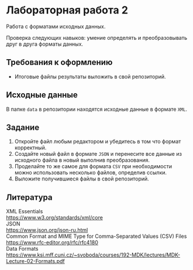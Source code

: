 # Лабораторная работа 2
Работа с форматами исходных данных.

Проверка следующих навыков: умение определять и преобразовывать друг в друга форматы данных.
## Требования к оформлению
* Итоговые файлы результаты выложить в свой репозиторий.

## Исходные данные
В папке ``data`` в репозитории находятся исходные данные в формате ``XML``.

## Задание
1. Откройте файл любым редактором и убедитесь в том что формат корректный.  
2. Создайте новый файл в формате ``JSON`` и перенесите все данные из исходного файла в новый выполнив преобразования.  
3. Проделайте то же самое для формата ``CSV`` при необходимости можно использовать несколько файлов, определив ссылки.  
4. Выложите получившиеся файлы в свой репозиторий.  

## Литература
XML Essentials  
https://www.w3.org/standards/xml/core  
JSON  
https://www.json.org/json-ru.html  
Common Format and MIME Type for Comma-Separated Values (CSV) Files    
https://www.rfc-editor.org/rfc/rfc4180   
Data Formats  
https://www.ksi.mff.cuni.cz/~svoboda/courses/192-MDK/lectures/MDK-Lecture-02-Formats.pdf